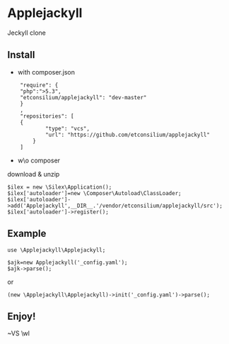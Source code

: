 # Applejackyll

Jeckyll clone

## Install

* with composer.json

```
    "require": {
	"php":">5.3",
	"etconsilium/applejackyll": "dev-master"
    }
    ,
    "repositories": [
	{
            "type": "vcs",
            "url": "https://github.com/etconsilium/applejackyll"
        }
    ]

```

* w\o composer

download & unzip

```
$ilex = new \Silex\Application();
$ilex['autoloader']=new \Composer\Autoload\ClassLoader;
$ilex['autoloader']->add('Applejackyll',__DIR__.'/vendor/etconsilium/applejackyll/src');
$ilex['autoloader']->register();

```

## Example

```
use \Applejackyll\Applejackyll;

$ajk=new Applejackyll('_config.yaml');
$ajk->parse();
```
or
```
(new \Applejackyll\Applejackyll)->init('_config.yaml')->parse();
```

## Enjoy!

~VS \wl
